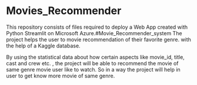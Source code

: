﻿# Movies_Recommender
This repository consists of files required to deploy a Web App created with Python Streamlit on Microsoft Azure.#Movie_Recommender_system The project helps the user to movie recommendation of their favorite genre. with the help of a Kaggle database.

By using the statistical data about how certain aspects like movie_id, title, cast and crew etc. , the project will be able to recommend the movie of same genre movie user like to watch. So in a way the project will help in user to get know more movie of same genre.

